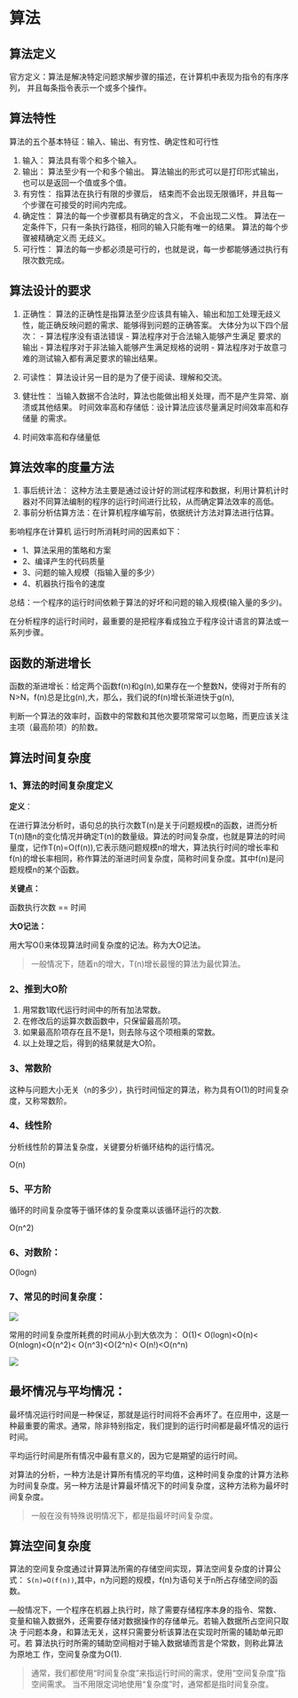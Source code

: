 # 算法

## 算法定义
官方定义：算法是解决特定问题求解步骤的描述，在计算机中表现为指令的有序序列， 并且每条指令表示一个或多个操作。
## 算法特性

算法的五个基本特征：输入、输出、有穷性、确定性和可行性

1. 输入：
        算法具有零个和多个输入。
2. 输出：
        算法至少有一个和多个输出。
	    算法输出的形式可以是打印形式输出，也可以是返回一个值或多个值。
3. 有穷性：
        指算法在执行有限的步骤后， 结束而不会出现无限循环，并且每一个步骤在可接受的时间内完成。
4. 确定性：
        算法的每一个步骤都具有确定的含义， 不会出现二义性。
        算法在一定条件下，只有一条执行路径，相同的输入只能有唯一的结果。
        算法的每个步骤被精确定义而 无歧义。
5. 可行性：
        算法的每一步都必须是可行的，也就是说，每一步都能够通过执行有限次数完成。


## 算法设计的要求
1. 正确性：
        算法的正确性是指算法至少应该具有输入、输出和加工处理无歧义性，能正确反映问题的需求、能够得到问题的正确答案。
        大体分为以下四个层次：
                - 算法程序没有语法错误
                - 算法程序对于合法输入能够产生满足 要求的输出
                - 算法程序对于非法输入能够产生满足规格的说明
                - 算法程序对于故意刁难的测试输入都有满足要求的输出结果。


2. 可读性：
	算法设计另一目的是为了便于阅读、理解和交流。
3. 健壮性：
        当输入数据不合法时，算法也能做出相关处理，而不是产生异常、崩溃或其他结果。
        时间效率高和存储低：设计算法应该尽量满足时间效率高和存储量 的需求。
4. 时间效率高和存储量低

## 算法效率的度量方法
1. 事后统计法：
    这种方法主要是通过设计好的测试程序和数据，利用计算机计时器对不同算法编制的程序的运行时间进行比较，从而确定算法效率的高低。
2. 事前分析估算方法：在计算机程序编写前，依据统计方法对算法进行估算。

影响程序在计算机 运行时所消耗时间的因素如下：
- 1、算法采用的策略和方案
- 2、编译产生的代码质量
- 3、问题的输入规模（指输入量的多少）
- 4、机器执行指令的速度

总结：一个程序的运行时间依赖于算法的好坏和问题的输入规模(输入量的多少)。
  
在分析程序的运行时间时，最重要的是把程序看成独立于程序设计语言的算法或一系列步骤。

## 函数的渐进增长
函数的渐进增长：给定两个函数f(n)和g(n),如果存在一个整数N，使得对于所有的N>N，f(n)总是比g(n),大，那么，我们说的f(n)增长渐进快于g(n),

判断一个算法的效率时，函数中的常数和其他次要项常常可以忽略，而更应该关注主项（最高阶项）的阶数。

## 算法时间复杂度
### 1、算法的时间复杂度定义

**定义**：

在进行算法分析时，语句总的执行次数T(n)是关于问题规模n的函数，进而分析T(n)随n的变化情况并确定T(n)的数量级。算法的时间复杂度，也就是算法的时间量度，记作T(n)=O(f(n)),它表示随问题规模n的增大，算法执行时间的增长率和f(n)的增长率相同，称作算法的渐进时间复杂度，简称时间复杂度。其中f(n)是问题规模n的某个函数。

**关键点：**

函数执行次数 == 时间

**大O记法：**

用大写O()来体现算法时间复杂度的记法。称为大O记法。
> 一般情况下，随着n的增大，T(n)增长最慢的算法为最优算法。

### 2、推到大O阶
1. 用常数1取代运行时间中的所有加法常数。
2. 在修改后的运算次数函数中，只保留最高阶项。
3. 如果最高阶项存在且不是1，则去除与这个项相乘的常数。
4. 以上处理之后，得到的结果就是大O阶。

### 3、常数阶
这种与问题大小无关（n的多少），执行时间恒定的算法，称为具有O(1)的时间复杂度，又称常数阶。
### 4、线性阶
分析线性阶的算法复杂度，关键要分析循环结构的运行情况。

O(n)
### 5、平方阶
 循环的时间复杂度等于循环体的复杂度乘以该循环运行的次数.

 O(n^2)
### 6、对数阶：
O(logn)
### 7、常见的时间复杂度：

![](../images/常见算法时间复杂度.png)

常用的时间复杂度所耗费的时间从小到大依次为：
O(1)< O(logn)<O(n)< O(nlogn)<O(n^2)< O(n^3)<O(2^n)< O(n!)<O(n^n)

![](../images/时间复杂度指数.png)

## 最坏情况与平均情况：
 最坏情况运行时间是一种保证，那就是运行时间将不会再坏了。在应用中，这是一种最重要的需求。通常，除非特别指定，我们提到的运行时间都是最坏情况的运行时间。

平均运行时间是所有情况中最有意义的，因为它是期望的运行时间。

对算法的分析，一种方法是计算所有情况的平均值，这种时间复杂度的计算方法称为时间复杂度。另一种方法是计算最坏情况下的时间复杂度，这种方法称为最坏时间复杂度。
> 一般在没有特殊说明情况下，都是指最坏时间复杂度。

## 算法空间复杂度
算法的空间复杂度通过计算算法所需的存储空间实现，算法空间复杂度的计算公式：
`S(n)=O(f(n))`,其中，n为问题的规模，f(n)为语句关于n所占存储空间的函数。

—般情况下，一个程序在机器上执行时，除了需要存储程序本身的指令、常数、 变量和输入数据外，还需要存储对数据操作的存储单元。若输入数据所占空间只取决 于问题本身，和算法无关，这样只需要分析该算法在实现时所需的辅助单元即可。若 算法执行时所需的辅助空间相对于输入数据埴而言是个常数，则称此算法为原地工 作，空间复杂度为O(1).

> 通常，我们都使用“时间复杂度”来指运行时间的需求，使用“空间复杂度”指 空间需求。
> 当不用限定词地使用“复杂度”时，通常都是指时间复杂度。
